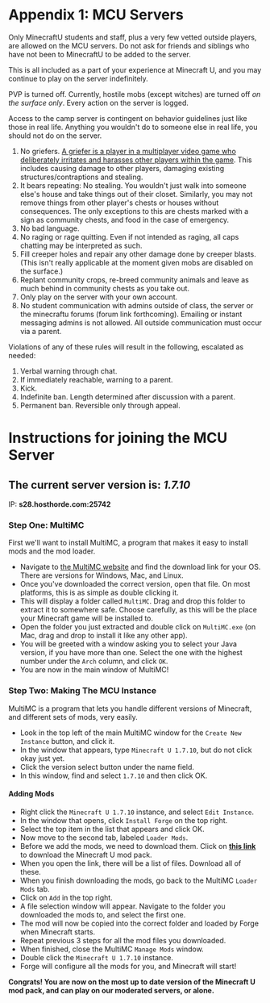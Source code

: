# Appendix 1: MCU Servers

Only MinecraftU students and staff, plus a very few vetted outside players, are allowed on the MCU servers. Do not ask for friends and siblings who have not been to MinecraftU to be added to the server.

This is all included as a part of your experience at Minecraft U, and you may continue to play on the server indefinitely.

PVP is turned off. Currently, hostile mobs (except witches) are turned off _on the surface only_. Every action on the server is logged.

Access to the camp server is contingent on behavior guidelines just like those in real life. Anything you wouldn't do to someone else in real life, you should not do on the server.

1. No griefers. [A griefer is a player in a multiplayer video game who deliberately irritates and harasses other players within the game](http://en.wikipedia.org/wiki/Griefer). This includes causing damage to other players, damaging existing structures/contraptions and stealing.
1. It bears repeating: No stealing. You wouldn't just walk into someone else's house and take things out of their closet. Similarly, you may not remove things from other player's chests or houses without consequences. The only exceptions to this are chests marked with a sign as community chests, and food in the case of emergency.
1. No bad language.
1. No raging or rage quitting. Even if not intended as raging, all caps chatting may be interpreted as such.
1. Fill creeper holes and repair any other damage done by creeper blasts. (This isn't really applicable at the moment given mobs are disabled on the surface.)
1. Replant community crops, re-breed community animals and leave as much behind in community chests as you take out.
1. Only play on the server with your own account.
1. No student communication with admins outside of class, the server or the minecraftu forums (forum link forthcoming). Emailing or instant messaging admins is not allowed. All outside communication must occur via a parent.

Violations of any of these rules will result in the following, escalated as needed:

1. Verbal warning through chat.
1. If immediately reachable, warning to a parent.
1. Kick.
1. Indefinite ban. Length determined after discussion with a parent.
1. Permanent ban. Reversible only through appeal.

# Instructions for joining the MCU Server

## The current server version is: ***1.7.10***

IP: **s28.hosthorde.com:25742**

### Step One: MultiMC

First we'll want to install MultiMC, a program that makes it easy to install mods and the mod loader.

* Navigate to [the MultiMC website](http://multimc.org/) and find the download link for your OS. There are versions for Windows, Mac, and Linux.
* Once you've downloaded the correct version, open that file. On most platforms, this is as simple as double clicking it.
* This will display a folder called ```MultiMC```. Drag and drop this folder to extract it to somewhere safe. Choose carefully, as this will be the place your Minecraft game will be installed to.
* Open the folder you just extracted and double click on ```MultiMC.exe``` (on Mac, drag and drop to install it like any other app).
* You will be greeted with a window asking you to select your Java version, if you have more than one. Select the one with the highest number under the ```Arch``` column, and click ```OK```.
* You are now in the main window of MultiMC!

### Step Two: Making The MCU Instance

MultiMC is a program that lets you handle different versions of Minecraft, and different sets of mods, very easily.

* Look in the top left of the main MultiMC window for the ```Create New Instance``` button, and click it.
* In the window that appears, type ```Minecraft U 1.7.10```, but do not click okay just yet.
* Click the version select button under the name field.
* In this window, find and select ```1.7.10``` and then click OK.

#### Adding Mods

* Right click the ```Minecraft U 1.7.10``` instance, and select ```Edit Instance```.
* In the window that opens, click ```Install Forge``` on the top right.
* Select the top item in the list that appears and click OK.
* Now move to the second tab, labeled ```Loader Mods```.
* Before we add the mods, we need to download them. Click on **[this link](https://drive.google.com/folderview?id=0B9rmhDSa2EVZakh1dWF1Ri1tY1U&usp=sharing)** to download the Minecraft U mod pack.
* When you open the link, there will be a list of files. Download all of these.
* When you finish downloading the mods, go back to the MultiMC ```Loader Mods``` tab.
* Click on ```Add``` in the top right.
* A file selection window will appear. Navigate to the folder you downloaded the mods to, and select the first one.
* The mod will now be copied into the correct folder and loaded by Forge when Minecraft starts.
* Repeat previous 3 steps for all the mod files you downloaded.
* When finished, close the MultiMC ```Manage Mods``` window.
* Double click the ```Minecraft U 1.7.10``` instance.
* Forge will configure all the mods for you, and Minecraft will start!

**Congrats! You are now on the most up to date version of the Minecraft U mod pack, and can play on our moderated servers, or alone.**